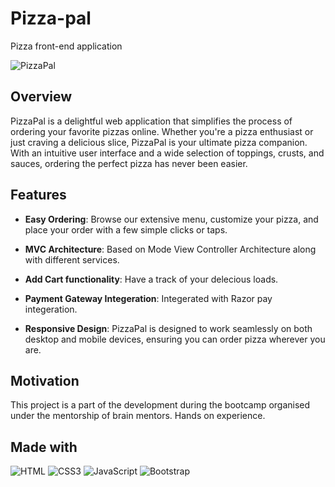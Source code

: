 # Pizza-pal

Pizza front-end application

![PizzaPal](https://github.com/Ankit060607/Pizzeria/tree/main)

## Overview

PizzaPal is a delightful web application that simplifies the process of ordering your favorite pizzas online. Whether you're a pizza enthusiast or just craving a delicious slice, PizzaPal is your ultimate pizza companion. With an intuitive user interface and a wide selection of toppings, crusts, and sauces, ordering the perfect pizza has never been easier.

## Features

- **Easy Ordering**: Browse our extensive menu, customize your pizza, and place your order with a few simple clicks or taps.

- **MVC Architecture**: Based on Mode View Controller Architecture along with different services.

- **Add Cart functionality**: Have a track of your delecious loads.

- **Payment Gateway Integeration**: Integerated with Razor pay integeration.

- **Responsive Design**: PizzaPal is designed to work seamlessly on both desktop and mobile devices, ensuring you can order pizza wherever you are.

## Motivation

This project is a part of the development during the bootcamp organised under the mentorship of brain mentors. Hands on experience.

## Made with  

![HTML](https://img.shields.io/badge/HTML-239120?style=for-the-badge&logo=html5&logoColor=white)  ![CSS3](https://img.shields.io/badge/CSS3-1572B6?style=for-the-badge&logo=css3&logoColor=white) ![JavaScript](https://img.shields.io/badge/JavaScript-F7DF1E?style=for-the-badge&logo=javascript&logoColor=black) ![Bootstrap](https://img.shields.io/badge/Bootstrap-563D7C?style=for-the-badge&logo=bootstrap&logoColor=white)  


